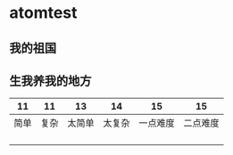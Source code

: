 # atomtest
## 我的祖国

## 生我养我的地方

| 11   | 11   | 13     | 14     | 15       | 15       |
| ---- | ---- | ------ | ------ | -------- | -------- |
| 简单 | 复杂 | 太简单 | 太复杂 | 一点难度 | 二点难度 |
|      |      |        |        |          |          |
|      |      |        |        |          |          |
|      |      |        |        |          |          |
|      |      |        |        |          |          |

